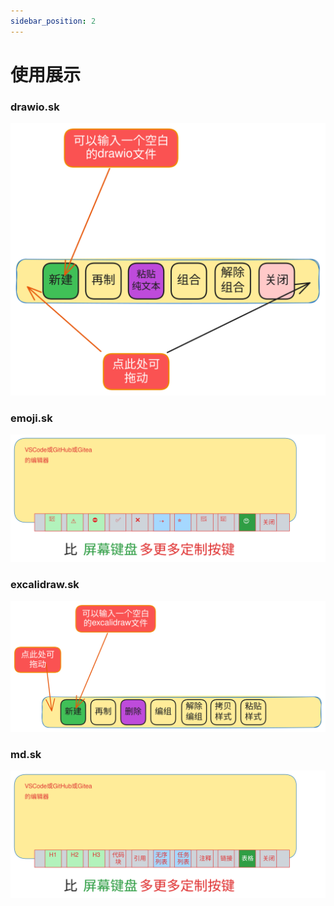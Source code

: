 ```yaml
---
sidebar_position: 2
---
```


# 使用展示

### drawio.sk
[![drawio.sk](./excalidraw-files/drawio.sk.excalidraw.svg)](https://excalidraw.com/#json=ud9obiPh2gmXoxBMKcZwB,z_IB6ahIY2BW-9ou3wdS9g)

### emoji.sk
[![emoji.sk](./excalidraw-files/emoji.sk.excalidraw.svg)](https://excalidraw.com/#json=VlQZHGOqcy8-_aVmzjLXC,Zeg0jPy_YqGQjd7ue2voFg)

### excalidraw.sk
[![emoji.sk](./excalidraw-files/excalidraw.sk.excalidraw.svg)](https://excalidraw.com/#json=P0DWonck0X5yDfqu0iZ2Z,HZjgDee0yr1ax0oL-F2T1g)

### md.sk
[![md.sk](./excalidraw-files/md.sk.excalidraw.svg)](https://excalidraw.com/#json=6h6gPEGFIZIE5MUP41C3D,DEHsCtGpoEXSuFiarERw-Q)
